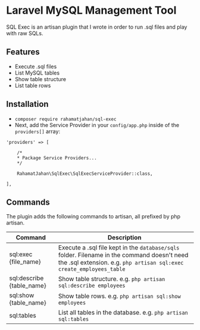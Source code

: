 # Laravel MySQL Management Tool
SQL Exec is an artisan plugin that I wrote in order to run .sql files and play with raw SQLs.

## Features
- Execute .sql files
- List MySQL tables
- Show table structure
- List table rows

## Installation
- `composer require rahamatjahan/sql-exec`
- Next, add the Service Provider in your `config/app.php` inside of the `providers[]` array:

```
'providers' => [

    /*
    * Package Service Providers...
    */

    RahamatJahan\SqlExec\SqlExecServiceProvider::class,

],
```


## Commands
The plugin adds the following commands to artisan, all prefixed by php artisan.

Command | Description
--------|------------
sql:exec {file_name} | Execute a .sql file kept in the `database/sqls` folder. Filename in the command doesn't need the .sql extension. e.g. `php artisan sql:exec create_employees_table`
sql:describe {table_name} | Show table structure. e.g. `php artisan sql:describe employees`
sql:show {table_name} | Show table rows. e.g. `php artisan sql:show employees`
sql:tables | List all tables in the database. e.g. `php artisan sql:tables`

